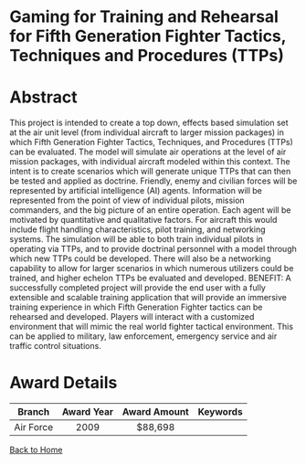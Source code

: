 
Gaming for Training and Rehearsal for Fifth Generation Fighter Tactics, Techniques and Procedures (TTPs)
========================================================================================================

# Abstract


This project is intended to create a top down, effects based simulation set at the air unit level (from individual aircraft to larger mission packages) in which Fifth Generation Fighter Tactics, Techniques, and Procedures (TTPs) can be evaluated. The model will simulate air operations at the level of air mission packages, with individual aircraft modeled within this context. The intent is to create scenarios which will generate unique TTPs that can then be tested and applied as doctrine. Friendly, enemy and civilian forces will be represented by artificial intelligence (AI) agents. Information will be represented from the point of view of individual pilots, mission commanders, and the big picture of an entire operation. Each agent will be motivated by quantitative and qualitative factors. For aircraft this would include flight handling characteristics, pilot training, and networking systems. The simulation will be able to both train individual pilots in operating via TTPs, and to provide doctrinal personnel with a model through which new TTPs could be developed. There will also be a networking capability to allow for larger scenarios in which numerous utilizers could be trained, and higher echelon TTPs be evaluated and developed.  BENEFIT: A successfully completed project will provide the end user with a fully extensible and scalable training application that will provide an immersive training experience in which Fifth Generation Fighter tactics can be rehearsed and developed. Players will interact with a customized environment that will mimic the real world fighter tactical environment. This can be applied to military, law enforcement, emergency service and air traffic control situations.  

# Award Details

|Branch|Award Year|Award Amount|Keywords|
| :---: | :---: | :---: | :---: |
|Air Force|2009|$88,698||
  
  


[Back to Home](https://github.com/chrischow/dod_sbir_awards#1317)